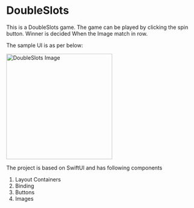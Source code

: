 # DoubleSlots
This is a DoubleSlots game.
The game can be played by clicking the spin button. 
Winner is decided When the Image match in row.

The sample UI is as per below:


<img width="280" alt="DoubleSlots Image" src="https://user-images.githubusercontent.com/10538247/211366496-f47c8031-3291-4804-9117-1d396a477dd5.png">



The project is based on SwiftUI and has following components
1) Layout Containers
2) Binding
3) Buttons
4) Images
